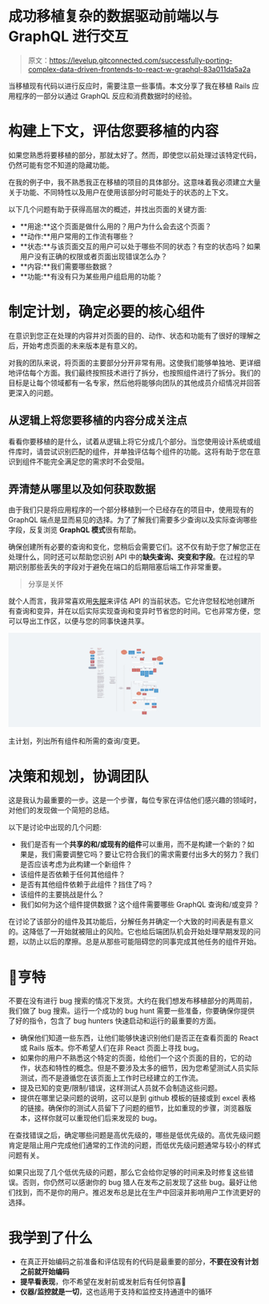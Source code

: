 # 成功移植复杂的数据驱动前端以与 GraphQL 进行交互

> 原文：<https://levelup.gitconnected.com/successfully-porting-complex-data-driven-frontends-to-react-w-graphql-83a011da5a2a>

当移植现有代码以进行反应时，需要注意一些事情。本文分享了我在移植 Rails 应用程序的一部分以通过 GraphQL 反应和消费数据时的经验。

# 构建上下文，评估您要移植的内容

如果您熟悉将要移植的部分，那就太好了。然而，即使您以前处理过该特定代码，仍然可能有您不知道的隐藏功能。

在我的例子中，我不熟悉我正在移植的项目的具体部分。这意味着我必须建立大量关于功能、不同特性以及用户在使用该部分时可能处于的状态的上下文。

以下几个问题有助于获得高层次的概述，并找出页面的关键方面:

*   **用途:**这个页面是做什么用的？用户为什么会去这个页面？
*   **动作:**用户常用的工作流有哪些？
*   **状态:**与该页面交互的用户可以处于哪些不同的状态？有空的状态吗？如果用户没有正确的权限或者页面出现错误怎么办？
*   **内容:**我们需要哪些数据？
*   **功能:**有没有只为某些用户组启用的功能？

# 制定计划，确定必要的核心组件

在意识到您正在处理的内容并对页面的目的、动作、状态和功能有了很好的理解之后，开始考虑页面的未来版本是有意义的。

对我的团队来说，将页面的主要部分分开非常有用。这使我们能够单独地、更详细地评估每个方面。我们最终按照技术进行了拆分，也按照组件进行了拆分。我们的目标是让每个领域都有一名专家，然后他将能够向团队的其他成员介绍情况并回答更深入的问题。

## 从逻辑上将您要移植的内容分成关注点

看看你要移植的是什么，试着从逻辑上将它分成几个部分。当您使用设计系统或组件库时，请尝试识别匹配的组件，并单独评估每个组件的功能。这将有助于您在意识到组件不能完全满足您的需求时不会受阻。

## 弄清楚从哪里以及如何获取数据

由于我们只是将应用程序的一个部分移植到一个已经存在的项目中，使用现有的 GraphQL 端点是显而易见的选择。为了了解我们需要多少查询以及实际查询哪些字段，反复浏览 **GraphQL 模式**很有帮助。

确保创建所有必要的查询和变化，您稍后会需要它们。这不仅有助于您了解您正在处理什么，同时还可以帮助您识别 API 中的**缺失查询、突变和字段**。在过程的早期识别那些丢失的字段对于避免在端口的后期阻塞后端工作非常重要。

> 分享是关怀

就个人而言，我非常喜欢用[失眠](https://insomnia.rest/graphql/)来评估 API 的当前状态。它允许您轻松地创建所有查询和变异，并在以后实际实现查询和变异时节省您的时间。它也非常方便，您可以导出工作区，以便与您的同事快速共享。

![](img/c8ae769fcebbc5db64a31f6be063a669.png)

主计划，列出所有组件和所需的查询/变更。

# 决策和规划，协调团队

这是我认为最重要的一步。这是一个步骤，每位专家在评估他们感兴趣的领域时，对他们的发现做一个简短的总结。

以下是讨论中出现的几个问题:

*   我们是否有一个**共享的和/或现有的组件**可以重用，而不是构建一个新的？如果是，我们需要调整它吗？要让它符合我们的需求需要付出多大的努力？我们是否应该考虑为此构建一个新组件？
*   该组件是否依赖于任何其他组件？
*   是否有其他组件依赖于此组件？挡住了吗？
*   该组件的主要挑战是什么？
*   我们如何为这个组件提供数据？这个组件需要哪些 GraphQL 查询和/或变异？

在讨论了该部分的组件及其功能后，分解任务并确定一个大致的时间表是有意义的。这降低了一开始就被阻止的风险。它也给后端团队机会开始处理早期发现的问题，以防止以后的摩擦。总是从那些可能阻碍您的同事完成其他任务的组件开始。

# 🐛亨特

不要在没有进行 bug 搜索的情况下发货。大约在我们想发布移植部分的两周前，我们做了 bug 搜索。运行一个成功的 bug hunt 需要一些准备，你要确保你提供了好的指令，包含了 bug hunters 快速启动和运行的最重要的方面。

*   确保他们知道一些东西，让他们能够快速识别他们是否正在查看页面的 React 或 Rails 版本。你不希望人们在非 React 页面上寻找 bug。
*   如果你的用户不熟悉这个特定的页面，给他们一个这个页面的目的，它的动作，状态和特性的概念。但是不要涉及太多的细节，因为您希望测试人员实际测试，而不是遵循您在该页面上工作时已经建立的工作流。
*   提及已知的变更/限制/错误，这样测试人员就不会制造这些问题。
*   提供在哪里记录问题的说明，这可以是到 github 模板的链接或到 excel 表格的链接。确保你的测试人员留下了问题的细节，比如重现的步骤，浏览器版本，这样你就可以重现他们后来发现的 bug。

在查找错误之后，确定哪些问题是高优先级的，哪些是低优先级的。高优先级问题肯定是阻止用户完成他们通常的工作流的问题，而低优先级问题通常与较小的样式问题有关。

如果只出现了几个低优先级的问题，那么它会给你足够的时间来及时修复这些错误。否则，你仍然可以感谢你的 bug 猎人在发布之前发现了这些 bug。最好让他们找到，而不是你的用户。推迟发布总是比在生产中回滚并影响用户工作流更好的选择。

# 我学到了什么

*   在真正开始编码之前准备和评估现有的代码是最重要的部分，**不要在没有计划之前就开始编码**
*   **提早看表现**，你不希望在发射前或发射后有任何惊喜🚀
*   **仪器/监控就是一切**，这也适用于支持和监控支持通道中的循环